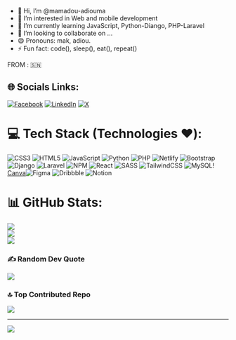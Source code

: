 - 👋 Hi, I’m @mamadou-adiouma
- 👀 I’m interested in Web and mobile development
- 🌱 I’m currently learning JavaScript, Python-Diango, PHP-Laravel
- 💞️ I’m looking to collaborate on ...
- 😄 Pronouns: mak, adiou.
- ⚡ Fun fact: code(), sleep(), eat(), repeat()

<!---
mamadou-adiouma/mamadou-adiouma is a ✨ special ✨ repository because its `README.md` (this file) appears on your GitHub profile.
You can click the Preview link to take a look at your changes.
--->
FROM : 🇸🇳

## 🌐 Socials Links:
[![Facebook](https://img.shields.io/badge/Facebook-%231877F2.svg?logo=Facebook&logoColor=white)](https://www.facebook.com/Adiou/)
[![LinkedIn](https://img.shields.io/badge/LinkedIn-%230077B5.svg?logo=linkedin&logoColor=white)](https://sn.linkedin.com/in/mamadouadiouma)
[![X](https://img.shields.io/badge/X-black.svg?logo=X&logoColor=white)](https://x.com/adiou_kane) 

# 💻 Tech Stack (Technologies ❤️):
![CSS3](https://img.shields.io/badge/css3-%231572B6.svg?style=for-the-badge&logo=css3&logoColor=white) ![HTML5](https://img.shields.io/badge/html5-%23E34F26.svg?style=for-the-badge&logo=html5&logoColor=white) ![JavaScript](https://img.shields.io/badge/javascript-%23323330.svg?style=for-the-badge&logo=javascript&logoColor=%23F7DF1E) ![Python](https://img.shields.io/badge/python-3670A0?style=for-the-badge&logo=python&logoColor=ffdd54) ![PHP](https://img.shields.io/badge/php-%23777BB4.svg?style=for-the-badge&logo=php&logoColor=white) ![Netlify](https://img.shields.io/badge/netlify-%23000000.svg?style=for-the-badge&logo=netlify&logoColor=#00C7B7) ![Bootstrap](https://img.shields.io/badge/bootstrap-%238511FA.svg?style=for-the-badge&logo=bootstrap&logoColor=white) ![Django](https://img.shields.io/badge/django-%23092E20.svg?style=for-the-badge&logo=django&logoColor=white) ![Laravel](https://img.shields.io/badge/laravel-%23FF2D20.svg?style=for-the-badge&logo=laravel&logoColor=white) ![NPM](https://img.shields.io/badge/NPM-%23CB3837.svg?style=for-the-badge&logo=npm&logoColor=white) ![React](https://img.shields.io/badge/react-%2320232a.svg?style=for-the-badge&logo=react&logoColor=%2361DAFB) ![SASS](https://img.shields.io/badge/SASS-hotpink.svg?style=for-the-badge&logo=SASS&logoColor=white) ![TailwindCSS](https://img.shields.io/badge/tailwindcss-%2338B2AC.svg?style=for-the-badge&logo=tailwind-css&logoColor=white) ![MySQL](https://img.shields.io/badge/mysql-4479A1.svg?style=for-the-badge&logo=mysql&logoColor=white)!
[Canva](https://img.shields.io/badge/Canva-%2300C4CC.svg?style=for-the-badge&logo=Canva&logoColor=white)![Figma](https://img.shields.io/badge/figma-%23F24E1E.svg?style=for-the-badge&logo=figma&logoColor=white) ![Dribbble](https://img.shields.io/badge/Dribbble-EA4C89?style=for-the-badge&logo=dribbble&logoColor=white) ![Notion](https://img.shields.io/badge/Notion-%23000000.svg?style=for-the-badge&logo=notion&logoColor=white)
# 📊 GitHub Stats:
![](https://github-readme-stats.vercel.app/api?username=mamadou-adiouma&theme=radical&hide_border=false&include_all_commits=false&count_private=false)<br/>
![](https://github-readme-streak-stats.herokuapp.com/?user=mamadou-adiouma&theme=radical&hide_border=false)<br/>
![](https://github-readme-stats.vercel.app/api/top-langs/?username=mamadou-adiouma&theme=radical&hide_border=false&include_all_commits=false&count_private=false&layout=compact)

### ✍️ Random Dev Quote
![](https://quotes-github-readme.vercel.app/api?type=horizontal&theme=radical)

### 🔝 Top Contributed Repo
![](https://github-contributor-stats.vercel.app/api?username=mamadou-adiouma&limit=5&theme=dark&combine_all_yearly_contributions=true)

---
[![](https://visitcount.itsvg.in/api?id=mamadou-adiouma&icon=5&color=1)](https://visitcount.itsvg.in)

<!-- Proudly created with GPRM ( https://gprm.itsvg.in ) -->
